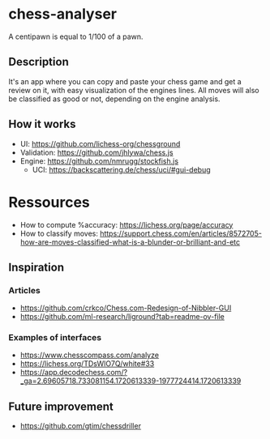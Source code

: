 # chess-analyser
A centipawn is equal to 1/100 of a pawn.

## Description
It's an app where you can copy and paste your chess game and get a review on it, with easy visualization of the engines lines.
All moves will also be classified as good or not, depending on the engine analysis.

## How it works
- UI: https://github.com/lichess-org/chessground
- Validation: https://github.com/jhlywa/chess.js
- Engine: https://github.com/nmrugg/stockfish.js
  - UCI: https://backscattering.de/chess/uci/#gui-debug

# Ressources
- How to compute %accuracy: https://lichess.org/page/accuracy
- How to classify moves: https://support.chess.com/en/articles/8572705-how-are-moves-classified-what-is-a-blunder-or-brilliant-and-etc

## Inspiration
### Articles
- https://github.com/crkco/Chess.com-Redesign-of-Nibbler-GUI
- https://github.com/ml-research/liground?tab=readme-ov-file

### Examples of interfaces
- https://www.chesscompass.com/analyze
- https://lichess.org/TDsWlO7Q/white#33
- https://app.decodechess.com/?_ga=2.69605718.733081154.1720613339-1977724414.1720613339

## Future improvement
- https://github.com/gtim/chessdriller
